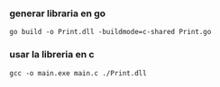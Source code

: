 
### generar libraria en go
```batch
go build -o Print.dll -buildmode=c-shared Print.go
```

### usar la libreria en c
```batch
gcc -o main.exe main.c ./Print.dll
```


